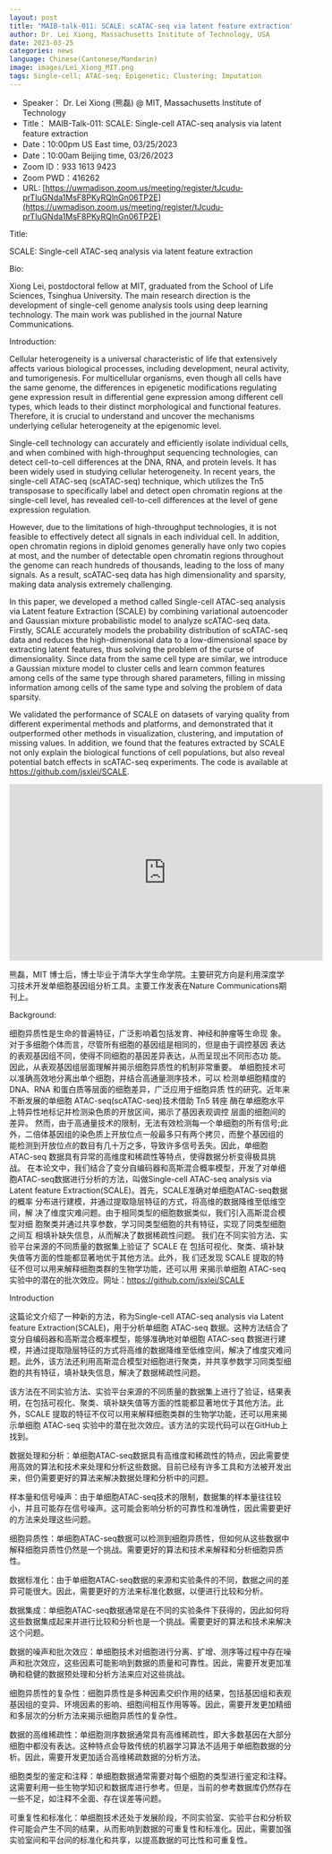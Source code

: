 ```yaml
---
layout: post
title: "MAIB-talk-011: SCALE: scATAC-seq via latent feature extraction"
author: Dr. Lei Xiong, Massachusetts Institute of Technology, USA
date: 2023-03-25
categories: news
language: Chinese(Cantonese/Mandarin)
image: images/Lei_Xiong_MIT.png
tags: Single-cell; ATAC-seq; Epigenetic; Clustering; Imputation
---
```


- Speaker： Dr. Lei Xiong (熊磊) @ MIT, Massachusetts Institute of Technology
- Title： MAIB-Talk-011: SCALE: Single-cell ATAC-seq analysis via latent feature extraction
- Date：10:00pm US East time, 03/25/2023
- Date：10:00am Beijing time, 03/26/2023
- Zoom  ID：933 1613 9423
- Zoom PWD：416262
- URL: [https://uwmadison.zoom.us/meeting/register/tJcudu-prTIuGNda1MsF8PKyRQlnGn06TP2E](https://uwmadison.zoom.us/meeting/register/tJcudu-prTIuGNda1MsF8PKyRQlnGn06TP2E)

Title: 

SCALE: Single-cell ATAC-seq analysis via latent feature extraction

Bio: 

Xiong Lei, postdoctoral fellow at MIT, graduated from the School of Life Sciences, Tsinghua University. The main research direction is the development of single-cell genome analysis tools using deep learning technology. The main work was published in the journal Nature Communications.

Introduction:

Cellular heterogeneity is a universal characteristic of life that extensively affects various biological processes, including development, neural activity, and tumorigenesis. For multicellular organisms, even though all cells have the same genome, the differences in epigenetic modifications regulating gene expression result in differential gene expression among different cell types, which leads to their distinct morphological and functional features. Therefore, it is crucial to understand and uncover the mechanisms underlying cellular heterogeneity at the epigenomic level.

Single-cell technology can accurately and efficiently isolate individual cells, and when combined with high-throughput sequencing technologies, can detect cell-to-cell differences at the DNA, RNA, and protein levels. It has been widely used in studying cellular heterogeneity. In recent years, the single-cell ATAC-seq (scATAC-seq) technique, which utilizes the Tn5 transposase to specifically label and detect open chromatin regions at the single-cell level, has revealed cell-to-cell differences at the level of gene expression regulation.

However, due to the limitations of high-throughput technologies, it is not feasible to effectively detect all signals in each individual cell. In addition, open chromatin regions in diploid genomes generally have only two copies at most, and the number of detectable open chromatin regions throughout the genome can reach hundreds of thousands, leading to the loss of many signals. As a result, scATAC-seq data has high dimensionality and sparsity, making data analysis extremely challenging.

In this paper, we developed a method called Single-cell ATAC-seq analysis via Latent feature Extraction (SCALE) by combining variational autoencoder and Gaussian mixture probabilistic model to analyze scATAC-seq data. Firstly, SCALE accurately models the probability distribution of scATAC-seq data and reduces the high-dimensional data to a low-dimensional space by extracting latent features, thus solving the problem of the curse of dimensionality. Since data from the same cell type are similar, we introduce a Gaussian mixture model to cluster cells and learn common features among cells of the same type through shared parameters, filling in missing information among cells of the same type and solving the problem of data sparsity.

We validated the performance of SCALE on datasets of varying quality from different experimental methods and platforms, and demonstrated that it outperformed other methods in visualization, clustering, and imputation of missing values. In addition, we found that the features extracted by SCALE not only explain the biological functions of cell populations, but also reveal potential batch effects in scATAC-seq experiments. The code is available at https://github.com/jsxlei/SCALE.

<p align="center">
<iframe width="560" height="315" src="https://www.youtube.com/embed/Z2wT_-1wRYo" title="YouTube video player" frameborder="0" allow="accelerometer; autoplay; clipboard-write; encrypted-media; gyroscope; picture-in-picture" allowfullscreen></iframe>
</p>


熊磊，MIT 博士后，博士毕业于清华大学生命学院。主要研究方向是利用深度学习技术开发单细胞基因组分析工具。主要工作发表在Nature Communications期刊上。

Background:

细胞异质性是生命的普遍特征，广泛影响着包括发育、神经和肿瘤等生命现 象。对于多细胞个体而言，尽管所有细胞的基因组是相同的，但是由于调控基因 表达的表观基因组不同，使得不同细胞的基因差异表达，从而呈现出不同形态功 能。因此，从表观基因组层面理解并揭示细胞异质性的机制非常重要。
单细胞技术可以准确高效地分离出单个细胞，并结合高通量测序技术，可以 检测单细胞精度的 DNA、RNA 和蛋白质等层面的细胞差异，广泛应用于细胞异质 性的研究。近年来不断发展的单细胞 ATAC-seq(scATAC-seq)技术借助 Tn5 转座 酶在单细胞水平上特异性地标记并检测染色质的开放区间，揭示了基因表观调控 层面的细胞间的差异。
然而，由于高通量技术的限制，无法有效检测每一个单细胞的所有信号;此 外，二倍体基因组的染色质上开放位点一般最多只有两个拷贝，而整个基因组的 能检测到开放位点的数目有几十万之多，导致许多信号丢失。因此，单细胞 ATAC-seq 数据具有异常的高维度和稀疏性等特点，使得数据分析变得极具挑战。
在本论文中，我们结合了变分自编码器和高斯混合概率模型，开发了对单细 胞ATAC-seq数据进行分析的方法，叫做Single-cell ATAC-seq analysis via Latent feature Extraction(SCALE)。首先，SCALE准确对单细胞ATAC-seq数据的概率 分布进行建模，并通过提取隐层特征的方式，将高维的数据降维至低维空间，解 决了维度灾难问题。由于相同类型的细胞数据类似，我们引入高斯混合模型对细 胞聚类并通过共享参数，学习同类型细胞的共有特征，实现了同类型细胞之间互 相填补缺失信息，从而解决了数据稀疏性问题。
我们在不同实验方法、实验平台来源的不同质量的数据集上验证了 SCALE 在 包括可视化、聚类、填补缺失值等方面的性能都显著地优于其他方法。此外，我 们还发现 SCALE 提取的特征不但可以用来解释细胞类群的生物学功能，还可以用 来揭示单细胞 ATAC-seq 实验中的潜在的批次效应。网址：https://github.com/jsxlei/SCALE

Introduction

这篇论文介绍了一种新的方法，称为Single-cell ATAC-seq analysis via Latent feature Extraction(SCALE)，用于分析单细胞 ATAC-seq 数据。这种方法结合了变分自编码器和高斯混合概率模型，能够准确地对单细胞 ATAC-seq 数据进行建模，并通过提取隐层特征的方式将高维的数据降维至低维空间，解决了维度灾难问题。此外，该方法还利用高斯混合模型对细胞进行聚类，并共享参数学习同类型细胞的共有特征，填补缺失信息，解决了数据稀疏性问题。

该方法在不同实验方法、实验平台来源的不同质量的数据集上进行了验证，结果表明，在包括可视化、聚类、填补缺失值等方面的性能都显著地优于其他方法。此外，SCALE 提取的特征不仅可以用来解释细胞类群的生物学功能，还可以用来揭示单细胞 ATAC-seq 实验中的潜在批次效应。该方法的实现代码可以在GitHub上找到。

数据处理和分析：单细胞ATAC-seq数据具有高维度和稀疏性的特点，因此需要使用高效的算法和技术来处理和分析这些数据。目前已经有许多工具和方法被开发出来，但仍需要更好的算法来解决数据处理和分析中的问题。

样本量和信号噪声：由于单细胞ATAC-seq技术的限制，数据集的样本量往往较小，并且可能存在信号噪声。这可能会影响分析的可靠性和准确性，因此需要更好的方法来处理这些问题。

细胞异质性：单细胞ATAC-seq数据可以检测到细胞异质性，但如何从这些数据中解释细胞异质性仍然是一个挑战。需要更好的算法和技术来解释和分析细胞异质性。

数据标准化：由于单细胞ATAC-seq数据的来源和实验条件的不同，数据之间的差异可能很大。因此，需要更好的方法来标准化数据，以便进行比较和分析。

数据集成：单细胞ATAC-seq数据通常是在不同的实验条件下获得的，因此如何将这些数据集成起来并进行比较和分析也是一个挑战。需要更好的算法和技术来解决这个问题。

数据的噪声和批次效应：单细胞技术对细胞进行分离、扩增、测序等过程中存在噪声和批次效应，这些因素可能影响到数据的质量和可靠性。因此，需要开发更加准确和稳健的数据预处理和分析方法来应对这些挑战。

细胞异质性的复杂性：细胞异质性是多种因素交织作用的结果，包括基因组和表观基因组的变异、环境因素的影响、细胞间相互作用等等。因此，需要开发更加精细和多层次的分析方法来揭示细胞异质性的复杂性。

数据的高维稀疏性：单细胞测序数据通常具有高维稀疏性，即大多数基因在大部分细胞中都没有表达。这种特点会导致传统的机器学习算法不适用于单细胞数据的分析。因此，需要开发更加适合高维稀疏数据的分析方法。

细胞类型的鉴定和注释：单细胞数据通常需要对每个细胞的类型进行鉴定和注释。这需要利用一些生物学知识和数据库进行参考。但是，当前的参考数据库仍然存在一些不足，如注释不全面、存在误差等问题。

可重复性和标准化：单细胞技术还处于发展阶段，不同实验室、实验平台和分析软件可能会产生不同的结果，从而影响到数据的可重复性和标准化。因此，需要加强实验室间和平台间的标准化和共享，以提高数据的可比性和可重复性。